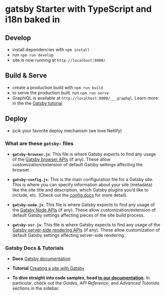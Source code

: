 # gatsby Starter with TypeScript and i18n baked in

## Develop

- install dependencies with `npm install`
- run `npm run develop`
- site is now running at `http://localhost:8000/`

## Build & Serve

- create a production build with `npm run build`
- to serve the production built, run `npm run serve`
- GraphiQL is available at `http://localhost:8000/___graphql`. Learn more in the the [Gatsby tutorial](https://www.gatsbyjs.org/tutorial/part-five/#introducing-graphiql)

## Deploy

- pcik your favorite deploy mechanism (we love Netlify)

### What are these `gatsby-` files

- **`gatsby-browser.js`**: This file is where Gatsby expects to find any usage of the [Gatsby browser APIs](https://www.gatsbyjs.org/docs/browser-apis/) (if any). These allow customization/extension of default Gatsby settings affecting the browser.

- **`gatsby-config.js`**: This is the main configuration file for a Gatsby site. This is where you can specify information about your site (metadata) like the site title and description, which Gatsby plugins you’d like to include, etc. (Check out the [config docs](https://www.gatsbyjs.org/docs/gatsby-config/) for more detail).

- **`gatsby-node.js`**: This file is where Gatsby expects to find any usage of the [Gatsby Node APIs](https://www.gatsbyjs.org/docs/node-apis/) (if any). These allow customization/extension of default Gatsby settings affecting pieces of the site build process.

- **`gatsby-ssr.js`**: This file is where Gatsby expects to find any usage of the [Gatsby server-side rendering APIs](https://www.gatsbyjs.org/docs/ssr-apis/) (if any). These allow customization of default Gatsby settings affecting server-side rendering.

### Gatsby Docs & Tutorials

- **Docs** [Gatsby documentation](https://www.gatsbyjs.org/docs/)

- **Tutorial** [Creating a site with Gatsby](https://www.gatsbyjs.org/tutorial/)

- **To dive straight into code samples, head [to our documentation](https://www.gatsbyjs.org/docs/).** In particular, check out the _Guides_, _API Reference_, and _Advanced Tutorials_ sections in the sidebar.
